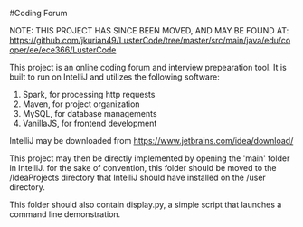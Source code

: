 #Coding Forum

NOTE: THIS PROJECT HAS SINCE BEEN MOVED, AND MAY BE FOUND AT:
https://github.com/jkurian49/LusterCode/tree/master/src/main/java/edu/cooper/ee/ece366/LusterCode

This project is an online coding forum and interview prepearation tool. It is built to run on IntelliJ and utilizes the following software:

1) Spark, for processing http requests
2) Maven, for project organization
3) MySQL, for database managements
4) VanillaJS, for frontend development

IntelliJ may be downloaded from https://www.jetbrains.com/idea/download/

This project may then be directly implemented by opening the 'main' folder in IntelliJ. for the sake of convention, this folder should be moved to the /IdeaProjects directory that IntelliJ should have installed on the /user directory.

This folder should also contain display.py, a simple script that launches a command line demonstration.

